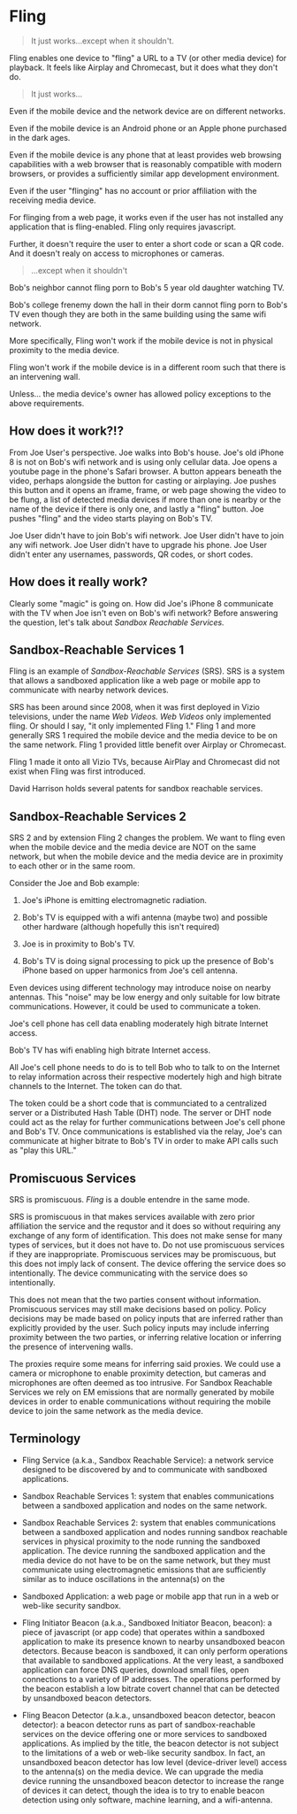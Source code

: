 <!--
Compile this into a pdf using

  $ pandoc README.md -o READMER.pdf --pdf-engine=xelatex

-->


# Fling


>  It just works...except when it shouldn't.

Fling enables one device to "fling" a URL to a TV (or other media
device) for playback.  It feels like Airplay and Chromecast, but it
does what they don't do.

> It just works...

Even if the mobile device and the network device are on different networks.

Even if the mobile device is an Android phone or an Apple phone purchased in 
the dark ages.

Even if the mobile device is any phone that at least provides web browsing
capabilities with a web browser that is reasonably compatible with 
modern browsers, or provides a sufficiently similar app development environment.

Even if the user "flinging" has no account or prior affiliation with
the receiving media device.

For flinging from a web page, it works even if the user has not installed any
application that is fling-enabled.  Fling only requires javascript.

Further, it doesn't require the user to enter a short code or scan a QR code.
And it doesn't realy on access to microphones or cameras.

> ...except when it shouldn't

Bob's neighbor cannot fling porn to Bob's 5 year old daughter watching TV.

Bob's college frenemy down the hall in their dorm cannot fling porn to
Bob's TV even though they are both in the same building using the same
wifi network.

More specifically, Fling won't work if the mobile device is not in
physical proximity to the media device.

Fling won't work if the mobile device is in a different room such that there is
an intervening wall.

Unless... the media device's owner has allowed policy exceptions to
the above requirements.


## How does it work?!?

From Joe User's perspective.  Joe walks into Bob's house.  Joe's old
iPhone 8 is not on Bob's wifi network and is using only cellular data.
Joe opens a youtube page in the phone's Safari browser.  A button
appears beneath the video, perhaps alongside the button for casting or
airplaying.  Joe pushes this button and it opens an iframe, frame, or
web page showing the video to be flung, a list of detected media
devices if more than one is nearby or the name of the device if there
is only one, and lastly a "fling" button.  Joe pushes "fling" and the
video starts playing on Bob's TV.

Joe User didn't have to join Bob's wifi network.  Joe User didn't have
to join any wifi network.  Joe User didn't have to upgrade his phone.
Joe User didn't enter any usernames, passwords, QR codes, or short
codes.

## How does it really work?

Clearly some "magic" is going on.  How did Joe's iPhone 8 communicate
with the TV when Joe isn't even on Bob's wifi network?  Before
answering the question, let's talk about *Sandbox Reachable Services.*

## Sandbox-Reachable Services 1

Fling is an example of *Sandbox-Reachable Services* (SRS).  SRS is a
system that allows a sandboxed application like a web page or mobile
app to communicate with nearby network devices.

SRS has been around since 2008, when it was first deployed in Vizio
televisions, under the name *Web Videos.* *Web Videos* only
implemented fling.  Or should I say, "it only implemented Fling 1."
Fling 1 and more generally SRS 1 required the mobile device and the
media device to be on the same network.  Fling 1 provided little
benefit over Airplay or Chromecast.

Fling 1 made it onto all Vizio TVs, because AirPlay and Chromecast did
not exist when Fling was first introduced.

David Harrison holds several patents for sandbox reachable services.

## Sandbox-Reachable Services 2

SRS 2 and by extension Fling 2 changes the problem.  We want to fling
even when the mobile device and the media device are NOT on the same
network, but when the mobile device and the media device are in
proximity to each other or in the same room.

Consider the Joe and Bob example:

1) Joe's iPhone is emitting electromagnetic radiation.

2) Bob's TV is equipped with a wifi antenna (maybe two) and possible other 
hardware (although hopefully this isn't required)

3) Joe is in proximity to Bob's TV. 

4) Bob's TV is doing signal processing to pick up the presence of Bob's iPhone
based on upper harmonics from Joe's cell antenna. 

Even devices using different technology may introduce noise on nearby antennas.
This "noise" may be low energy and only suitable for low bitrate
communications.  However, it could be used to communicate a token.

Joe's cell phone has cell data enabling moderately high bitrate Internet
access.

Bob's TV has wifi enabling high bitrate Internet access.

All Joe's cell phone needs to do is to tell Bob who to talk to on the Internet
to relay information across their respective modertely high and high bitrate
channels to the Internet.  The token can do that.

The token could be a short code that is communciated to a centralized server
or a Distributed Hash Table (DHT) node.  The server or DHT node could act
as the relay for further communications between Joe's cell phone and Bob's TV.
Once communications is established via the relay, Joe's can communicate at
higher bitrate to Bob's TV in order to make API calls such as "play this URL."

## Promiscuous Services

SRS is promiscuous.  *Fling* is a double entendre in the same mode.

SRS is promiscuous in that makes services available with zero prior
affiliation the service and the requstor and it does so without
requiring any exchange of any form of identification.  This does not
make sense for many types of services, but it does not have to.  Do
not use promiscuous services if they are inappropriate.  Promiscuous
services may be promiscuous, but this does not imply lack of consent.
The device offering the service does so intentionally.  The device
communicating with the service does so intentionally.

This does not mean that the two parties consent without information.
Promiscuous services may still make decisions based on policy.  Policy
decisions may be made based on policy inputs that are inferred rather
than explicitly provided by the user.  Such policy inputs may include
inferring proximity between the two parties, or inferring relative
location or inferring the presence of intervening walls.


The proxies require
some means for inferring said proxies.  We could use a camera or
microphone to enable proximity detection, but cameras and microphones
are often deemed as too intrusive.  For Sandbox Reachable Services
we rely on EM emissions that are normally generated by mobile devices
in order to enable communications without requiring the mobile device
to join the same network as the media device.


## Terminology

* Fling Service (a.k.a., Sandbox Reachable Service): a network service designed
to be discovered by and to communicate with sandboxed applications.

* Sandbox Reachable Services 1: system that enables communications between
a sandboxed application and nodes on the same network.

* Sandbox Reachable Services 2: system that enables communications
between a sandboxed application and nodes running sandbox reachable
services in physical proximity to the node running the sandboxed
application.  The device running the sandboxed application and the
media device do not have to be on the same network, but they must
communicate using electromagnetic emissions that are sufficiently
similar as to induce oscillations in the antenna(s) on the

* Sandboxed Application: a web page or mobile app that run in a web or
web-like security sandbox.

* Fling Initiator Beacon (a.k.a., Sandboxed Initiator Beacon, beacon):
a piece of javascript (or app code) that operates within a sandboxed
application to make its presence known to nearby unsandboxed beacon
detectors.  Because beacon is sandboxed, it can only perform
operations that available to sandboxed applications.  At the very
least, a sandboxed application can force DNS queries, download small
files, open connections to a variety of IP addresses.  The operations
performed by the beacon establish a low bitrate covert channel that
can be detected by unsandboxed beacon detectors.

* Fling Beacon Detector (a.k.a., unsandboxed beacon detector, beacon detector): a
beacon detector runs as part of sandbox-reachable services on the
device offering one or more services to sandboxed applications.
As implied by the title, the beacon detector is not subject to the limitations
of a web or web-like security sandbox.  In fact, an unsandboxed
beacon detector has low level (device-driver level) access to the
antenna(s) on the media device.  We can upgrade the media device
running the unsandboxed beacon detector to increase the range of devices
it can detect, though the idea is to try to enable beacon detection
using only software, machine learning, and a wifi-antenna.

